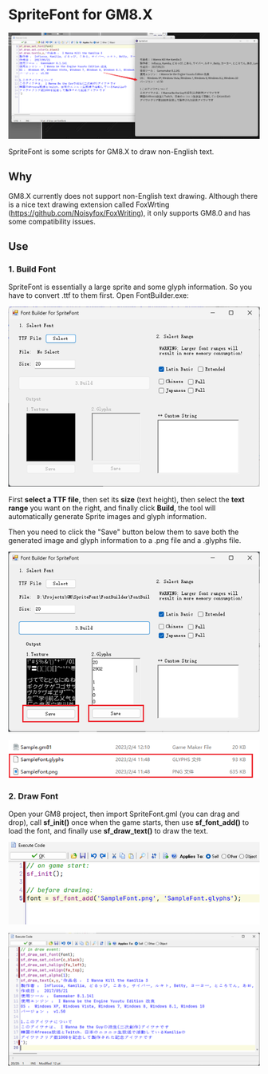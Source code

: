 # SpriteFont for GM8.X

![](images/image-1.png)

SpriteFont is some scripts for GM8.X to draw non-English text.

## Why

GM8.X currently does not support non-English text drawing. Although there is a nice text drawing extension called FoxWrting (https://github.com/Noisyfox/FoxWriting), it only supports GM8.0 and has some compatibility issues.

## Use

### 1. Build Font

SpriteFont is essentially a large sprite and some glyph information. So you have to convert .ttf to them first. Open FontBuilder.exe:

![](images\image-2.png)

First **select a TTF file**, then set its **size** (text height), then select the **text range** you want on the right, and finally click **Build**, the tool will automatically generate Sprite images and glyph information. 

Then you need to click the "Save" button below them to save both the generated image and glyph information to a .png file and a .glyphs file.

![](images\image-3.png)

![](images\image-4.png)

### 2. Draw Font

Open your GM8 project, then import SpriteFont.gml (you can drag and drop), call **sf_init()** once when the game starts, then use **sf_font_add()** to load the font, and finally use **sf_draw_text()** to draw the text.

![](images\image-5.png)

![](images\image-6.png)